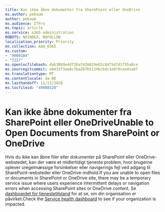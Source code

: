 ```yaml
---
title: Kan ikke åbne dokumenter fra SharePoint eller OneDrive
ms.author: pebaum
author: pebaum
ms.audience: ITPro
ms.topic: article
ms.service: o365-administration
ROBOTS: NOINDEX, NOFOLLOW
localization_priority: Priority
ms.collection: Adm_O365
ms.custom:
- "9000104"
- "7227"
ms.openlocfilehash: dab30b9e4d726af426829e63c8475d7d1755a8ce
ms.sourcegitcommit: a9415f3ae8c7ba267b5134bcbdc1e070cea41a0f
ms.translationtype: MT
ms.contentlocale: da-DK
ms.lasthandoff: 11/12/2020
ms.locfileid: "49088528"
---
```

# <a name="unable-to-open-documents-from-sharepoint-or-onedrive"></a><span data-ttu-id="06ee0-102">Kan ikke åbne dokumenter fra SharePoint eller OneDrive</span><span class="sxs-lookup"><span data-stu-id="06ee0-102">Unable to Open Documents from SharePoint or OneDrive</span></span>

<span data-ttu-id="06ee0-103">Hvis du ikke kan åbne filer eller dokumenter på SharePoint eller OneDrive-webstedet, kan der være et midlertidigt tjeneste problem, hvor brugerne oplever uregelmæssige forsinkelser eller navigerings fejl ved adgang til SharePoint-websteder eller OneDrive-indhold.</span><span class="sxs-lookup"><span data-stu-id="06ee0-103">If you are unable to open files or documents in SharePoint or OneDrive site, there may be a temporary service issue where users experience intermittent delays or navigation errors when accessing SharePoint sites or OneDrive content.</span></span> <span data-ttu-id="06ee0-104">Se [dashboardet for tjenestetilstand](https://admin.microsoft.com/AdminPortal/Home#/servicehealth) for at se, om din organisation er påvirket.</span><span class="sxs-lookup"><span data-stu-id="06ee0-104">Check the [Service health dashboard](https://admin.microsoft.com/AdminPortal/Home#/servicehealth) to see if your organization is impacted.</span></span>
